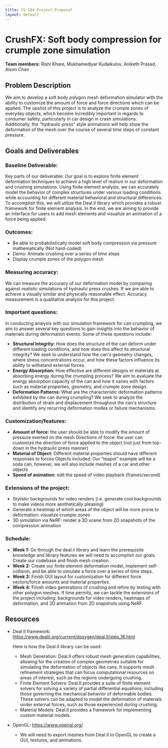 ```yaml
---
title: CS 184 Project Proposal
layout: default
---
```


# CrushFX: Soft body compression for crumple zone simulation

**Team members:** Rishi Khare, Mukhamediyar Kudaikulov, Aniketh Prasad, Alson Chan

## Problem Description

We aim to develop a soft body polygon mesh deformation simulator with the ability to customize the amount of force and force directions which can be applied. The upshot of this project is to analyze the crumple zones of everyday objects, which become incredibly important in regards to consumer safety, particularly in car design in crash simulations. Additionally, the “hydraulic press” style animations will help show the deformation of the mesh over the course of several time steps of constant pressure.

## Goals and Deliverables

### Baseline Deliverable:
Key parts of our deliverable: Our goal is to explore finite element deformation techniques to achieve a high level of realism in our deformation and crushing simulations. Using finite element analysis, we can accurately model the behavior of complex structures under various loading conditions while accounting for different material behavioral and structural differences. To accomplish this, we will utilize the Deal.II library which provides a robust framework for finite element analysis. In the end, we are aiming to provide an interface for users to add mesh elements and visualize an animation of a force being applied.


### Outcomes:
- Be able to probabilistically model soft body compression via pressure mathematically (Not hard-coded)
- Demo: Animate crushing over a series of time steps
- Display crumple zones of the polygon mesh


### Measuring accuracy:
We can measure the accuracy of our deformation model by comparing against realistic simulations of hydraulic press crushes. If we are able to achieve a visually similar and physically reasonable effect. Accuracy measurement is a qualitative analysis for this project.


### Important questions:
In conducting analysis with our simulation framework for can crumpling, we aim to answer several key questions to gain insights into the behavior of materials during deformation events. Some of these questions include:
- **Structural Integrity:** How does the structure of the can deform under different loading conditions, and how does this affect its structural integrity? We seek to understand how the can's geometry changes, where stress concentrations occur, and how these factors influence its ability to withstand external forces.
- **Energy Absorption:** How effective are different designs or materials at absorbing energy during the crumpling process? We aim to evaluate the energy absorption capacity of the can and how it varies with factors such as material properties, geometry, and crumple zone design.
- **Deformation Patterns:** What are the characteristic deformation patterns exhibited by the can during crumpling? We seek to analyze the distribution of strain and displacement throughout the can's structure and identify any recurring deformation modes or failure mechanisms.


### Customization/features:
- **Amount of force:** the user should be able to modify the amount of pressure exerted on the mesh
Directions of force: the user can customize the direction of force applied to the object (not just from top-down in the hydraulic press manner)
- **Material of Object:** Different material properties should have different responses to forces
Objects included: Our “teapot” example will be a soda can, however, we will also include meshes of a car and other objects
- **Speed of animation:** edit the speed of video playback (frames/second)


### Extensions of the project:
- Stylistic backgrounds for video renders (i.e. generate cool backgrounds to make videos more aesthetically pleasing)
- Generate a heatmap of which areas of the object will be more prone to deformation: visualize crumple zones
- 3D simulation via NeRF: render a 3D scene from 2D snapshots of the compression animation


### Schedule:
- **Week 1:** Go through the deal.ii library and learn the prerequisite knowledge and library features we will need to accomplish our goals. Create our codebase and finish mesh creation.
- **Week 2:** Create our finite element deformation model, implement self-collision, and be able to simulate a force over a series of time steps. 
- **Week 3:** Finish GUI layout for customization for different force vectors/force amounts and material properties.
- **Week 4:** Finish video generations of crushing and refine by testing with other polygon meshes. If time permits, we can tackle the extensions of the project including: backgrounds for video renders, heatmaps of deformation, and 3D animation from 2D snapshots using NeRF.


## Resources

- Deal II framework: https://www.dealii.org/current/doxygen/deal.II/step_18.html

  Here is how the Deal.II library can be used:
  - Mesh Generation: Deal.II offers robust mesh generation capabilities, allowing for the creation of     complex geometries suitable for simulating the deformation of objects like cans. It supports mesh refinement strategies that can focus computational resources on areas of interest, such as the regions undergoing crushing.
  - Finite Element Solvers: Deal.II provides a suite of finite element solvers for solving a variety of partial differential equations, including those governing the mechanical behavior of deformable bodies. These solvers can be adapted to model the deformation of materials under external forces, such as those experienced during crushing.
  - Material Models: Deal.II provides a framework for implementing custom material models.
- OpenGL: https://www.opengl.org/
  - We will need to export meshes from Deal.II to OpenGL to create a GUI, textures, and animations.


